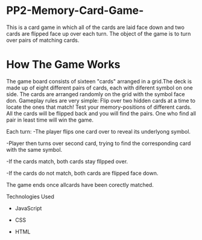 # PP2-Memory-Card-Game-
This is a card game in which all of the cards  are laid face down and two cards are flipped face up over 
each turn. The object of the game is to turn over pairs of matching cards. 
# How The Game Works
The game board consists of sixteen "cards" arranged in a grid.The deck is made up of eight different pairs of cards, each with diferent symbol on one side. The cards are arranged randomly on the grid with the symbol face don.
Gameplay rules are very simple: Flip over two hidden cards at a time to locate the ones that match! Test your memory-positions of different cards. All the cards will be flipped back  and you will find the pairs. One who find all pair in least time will win the game. 

Each turn: 
  -The player flips one card over to reveal its underlyong symbol.
  
  -Player then turns over second card, trying to find the corresponding card with the same symbol.
  
  -If the cards match, both cards stay fllpped over.

  -If the cards do not match, both cards are flipped face down.

  The game ends once allcards have been corectly matched.

  Technologies Used

  - JavaScript
   
  - CSS
   
  - HTML








 
